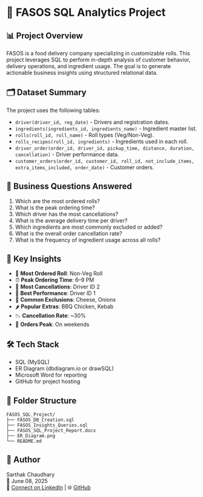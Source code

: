 # 🍔 FASOS SQL Analytics Project

## 📊 Project Overview
FASOS is a food delivery company specializing in customizable rolls. This project leverages SQL to perform in-depth analysis of customer behavior, delivery operations, and ingredient usage. The goal is to generate actionable business insights using structured relational data.

## 🗂️ Dataset Summary
The project uses the following tables:

- `driver(driver_id, reg_date)` - Drivers and registration dates.
- `ingredients(ingredients_id, ingredients_name)` - Ingredient master list.
- `rolls(roll_id, roll_name)` - Roll types (Veg/Non-Veg).
- `rolls_recipes(roll_id, ingredients)` - Ingredients used in each roll.
- `driver_order(order_id, driver_id, pickup_time, distance, duration, cancellation)` - Driver performance data.
- `customer_orders(order_id, customer_id, roll_id, not_include_items, extra_items_included, order_date)` - Customer orders.

## 🎯 Business Questions Answered

1. Which are the most ordered rolls?
2. What is the peak ordering time?
3. Which driver has the most cancellations?
4. What is the average delivery time per driver?
5. Which ingredients are most commonly excluded or added?
6. What is the overall order cancellation rate?
7. What is the frequency of ingredient usage across all rolls?

## 🧠 Key Insights

- 🥇 **Most Ordered Roll**: Non-Veg Roll
- ⏰ **Peak Ordering Time**: 6–9 PM
- 🚫 **Most Cancellations**: Driver ID 2
- 🚀 **Best Performance**: Driver ID 1
- 🧅 **Common Exclusions**: Cheese, Onions
- 🌶️ **Popular Extras**: BBQ Chicken, Kebab
- 📉 **Cancellation Rate**: ~30%
- 📆 **Orders Peak**: On weekends

## 🛠️ Tech Stack

- SQL (MySQL)
- ER Diagram (dbdiagram.io or drawSQL)
- Microsoft Word for reporting
- GitHub for project hosting

## 📁 Folder Structure

```
FASOS_SQL_Project/
├── FASOS_DB_Creation.sql
├── FASOS_Insights_Queries.sql
├── FASOS_SQL_Project_Report.docx
├── ER_Diagram.png
└── README.md
```

## 📌 Author

Sarthak Chaudhary  
📅 June 08, 2025  
🚀 [Connect on LinkedIn](https://www.linkedin.com/in/sarthakchaudhary09/) | 🌐 [GitHub](https://github.com/sarthakchaudhary-11)


